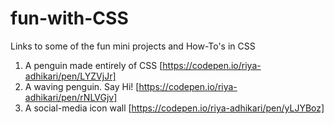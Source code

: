 # fun-with-CSS
Links to some of the fun mini projects and How-To's in CSS 

1. A penguin made entirely of CSS [https://codepen.io/riya-adhikari/pen/LYZVjJr]
2. A waving penguin. Say Hi! [https://codepen.io/riya-adhikari/pen/rNLVGjv]
3. A social-media icon wall [https://codepen.io/riya-adhikari/pen/yLJYBoz]

